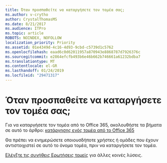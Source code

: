 ```yaml
---
title: Όταν προσπαθείτε να καταργήσετε τον τομέα σας;
ms.author: v-crytho
author: CrystalThomasMS
ms.date: 8/21/2017
ms.audience: ITPro
ms.topic: article
ROBOTS: NOINDEX, NOFOLLOW
localization_priority: Priority
ms.assetid: 01e4349d-4c16-4d93-9cbd-c5739d1c5762
ms.openlocfilehash: eaad6c0d62011957a870943e8868787d7926376c
ms.sourcegitcommit: e2864efcfb493b6e46b662b746661a61232bdba7
ms.translationtype: MT
ms.contentlocale: el-GR
ms.lasthandoff: 01/24/2019
ms.locfileid: "29471317"
---
```

# <a name="trying-to-remove-your-domain"></a>Όταν προσπαθείτε να καταργήσετε τον τομέα σας;

Για να καταργήσετε τον τομέα από το Office 365, ακολουθήστε τα βήματα σε αυτό το άρθρο: [κατάργησης ενός τομέα από το Office 365](https://support.office.com/article/https://support.office.com/en-us/article/Remove-a-domain-from-Office-365-f09696b2-8c29-4588-a08b-b333da19810c.aspx)
  
Θα πρέπει να ενημερώσετε οποιουσδήποτε χρήστες ή ομάδες που έχουν αντιστοιχιστεί σε αυτό το όνομα τομέα, πριν να καταργήσετε τον τομέα.
  
[Ελέγξτε τις συνήθεις Ερωτήσεις τομείς](https://support.office.com/article/https://support.office.com/article/7b7b075d-79f9-4e37-8a9e-fb60c1d95166.aspx) για άλλες κοινές λύσεις. 
  

